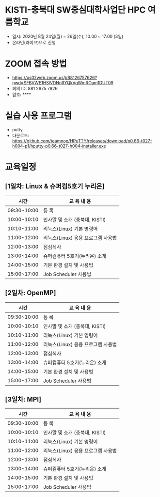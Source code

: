 # KISTI-충북대 SW중심대학사업단 HPC 여름학교
- 일시: 2020년 8월 24일(월) ~ 26일(수), 10:00 ~ 17:00 (3일)
- 온라인(라이브)으로 진행

# ZOOM 접속 방법
- https://us02web.zoom.us/j/88126757626?pwd=SFBVWE1HSlVDNnRYQkVqWmROam1DUT09
- 회의 ID: 881 2675 7626
- 암호: ****

# 실습 사용 프로그램
- putty
- 다운로드: https://github.com/teamnop/HPuTTY/releases/download/p0.66-t027-h004-p1/hputty-p0.66-t027-h004-installer.exe

# 교육일정
## [1일차: Linux & 슈퍼컴5호기 누리온]
| 시간        | 교 육 내 용                          |
|-------------|--------------------------------------|
| 09:30~10:00 | 등   록                              |
| 10:00~10:10 | 인사말   및 소개 (충북대, KISTI)     |
| 10:10~11:00 | 리눅스(Linux)   기본 명령어          |
| 11:00~12:00 | 리눅스(Linux)   응용 프로그램 사용법 |
| 12:00~13:00 | 점심식사                             |
| 13:00~14:00 | 슈퍼컴퓨터   5호기(누리온) 소개      |
| 14:00~15:00 | 기본   환경 설치 및 사용법           |
| 15:00~17:00 | Job Scheduler 사용법                 |

## [2일차: OpenMP]
| 시간        | 교 육 내 용                          |
|-------------|--------------------------------------|
| 09:30~10:00 | 등   록                              |
| 10:00~10:10 | 인사말   및 소개 (충북대, KISTI)     |
| 10:10~11:00 | 리눅스(Linux)   기본 명령어          |
| 11:00~12:00 | 리눅스(Linux)   응용 프로그램 사용법 |
| 12:00~13:00 | 점심식사                             |
| 13:00~14:00 | 슈퍼컴퓨터   5호기(누리온) 소개      |
| 14:00~15:00 | 기본   환경 설치 및 사용법           |
| 15:00~17:00 | Job Scheduler 사용법                 |

## [3일차: MPI]
| 시간        | 교 육 내 용                          |
|-------------|--------------------------------------|
| 09:30~10:00 | 등   록                              |
| 10:00~10:10 | 인사말   및 소개 (충북대, KISTI)     |
| 10:10~11:00 | 리눅스(Linux)   기본 명령어          |
| 11:00~12:00 | 리눅스(Linux)   응용 프로그램 사용법 |
| 12:00~13:00 | 점심식사                             |
| 13:00~14:00 | 슈퍼컴퓨터   5호기(누리온) 소개      |
| 14:00~15:00 | 기본   환경 설치 및 사용법           |
| 15:00~17:00 | Job Scheduler 사용법                 |


